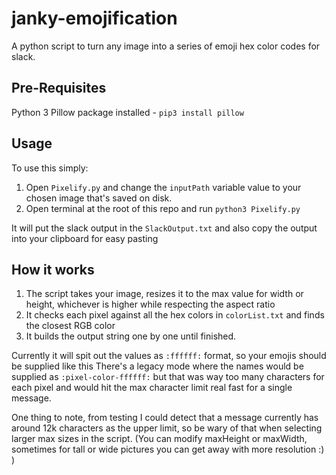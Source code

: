 # janky-emojification
A python script to turn any image into a series of emoji hex color codes for slack. 

## Pre-Requisites

Python 3 
Pillow package installed - `pip3 install pillow`

## Usage

To use this simply:
1. Open `Pixelify.py` and change the `inputPath` variable value to your chosen image that's saved on disk.
2. Open terminal at the root of this repo and run `python3 Pixelify.py`

It will put the slack output in the `SlackOutput.txt` and also copy the output into your clipboard for easy pasting

## How it works

1. The script takes your image, resizes it to the max value for width or height, whichever is higher while respecting the aspect ratio
2. It checks each pixel against all the hex colors in `colorList.txt` and finds the closest RGB color
3. It builds the output string one by one until finished. 

Currently it will spit out the values as `:ffffff:` format, so your emojis should be supplied like this
There's a legacy mode where the names would be supplied as `:pixel-color-ffffff:` but that was way too many characters for each pixel and would hit the max character limit real fast for a single message. 

One thing to note, from testing I could detect that a message currently has around 12k characters as the upper limit, so be wary of that when selecting larger max sizes in the script. (You can modify maxHeight or maxWidth, sometimes for tall or wide pictures you can get away with more resolution :) )
